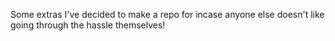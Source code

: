 Some extras I've decided to make a repo for incase anyone else doesn't like going through the hassle themselves!
